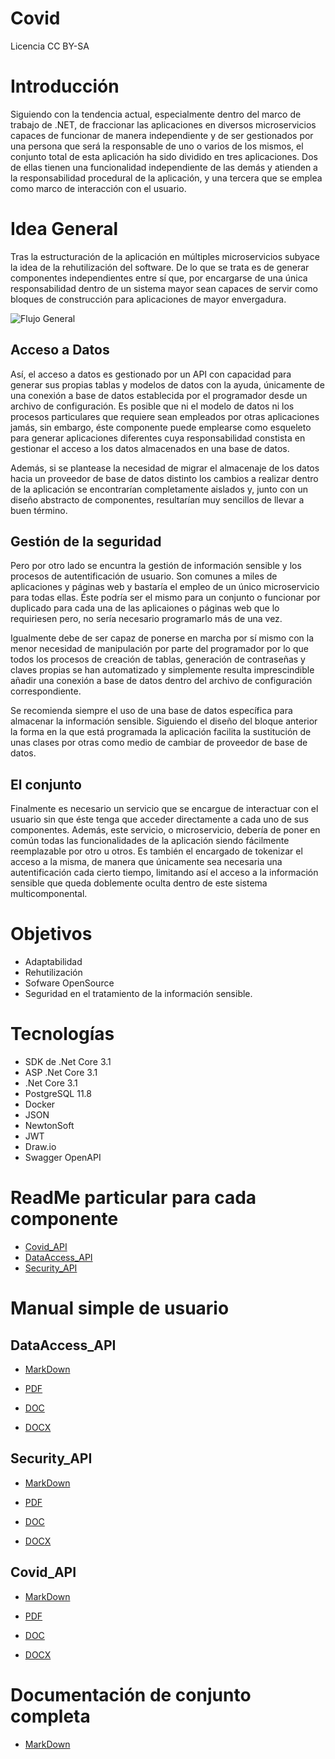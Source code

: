 # Covid

Licencia CC BY-SA 

# Introducción

Siguiendo con la tendencia actual, especialmente dentro del marco de trabajo de .NET, de fraccionar las aplicaciones en diversos microservicios capaces de funcionar de manera independiente y de ser gestionados por una persona que será la responsable de uno o varios de los mismos, el conjunto total de esta aplicación ha sido dividido en tres aplicaciones. Dos de ellas tienen una funcionalidad independiente de las demás y atienden a la responsabilidad procedural de la aplicación, y una tercera que se emplea como marco de interacción con el usuario.

# Idea General

Tras la estructuración de la aplicación en múltiples microservicios subyace la idea de la rehutilización del software. De lo que se trata es de generar componentes independientes entre sí que, por encargarse de una única responsabilidad dentro de un sistema mayor sean capaces de servir como bloques de construcción para aplicaciones de mayor envergadura.

![Flujo General](./Diagrams/DiseñoGeneral.png)

## Acceso a Datos

Así, el acceso a datos es gestionado por un API con capacidad para generar sus propias tablas y modelos de datos con la ayuda, únicamente de una conexión a base de datos establecida por el programador desde un archivo de configuración. Es posible que ni el modelo de datos ni los procesos particulares que requiere sean empleados por otras aplicaciones jamás, sin embargo, éste componente puede emplearse como esqueleto para generar aplicaciones diferentes cuya responsabilidad constista en gestionar el acceso a los datos almacenados en una base de datos.

Además, si se plantease la necesidad de migrar el almacenaje de los datos hacia un proveedor de base de datos distinto los cambios a realizar dentro de la aplicación se encontrarían completamente aislados y, junto con un diseño abstracto de componentes, resultarían muy sencillos de llevar a buen término.

## Gestión de la seguridad

Pero por otro lado se encuntra la gestión de información sensible y los procesos de autentificación de usuario. Son comunes a miles de aplicaciones y páginas web y bastaría el empleo de un único microservicio para todas ellas. Éste podría ser el mismo para un conjunto o funcionar por duplicado para cada una de las aplicaiones o páginas web que lo requiriesen pero, no sería necesario programarlo más de una vez. 

Igualmente debe de ser capaz de ponerse en marcha por sí mismo con la menor necesidad de manipulación por parte del programador por lo que todos los procesos de creación de tablas, generación de contraseñas y claves propias se han automatizado y simplemente resulta imprescindible añadir una conexión a base de datos dentro del archivo de configuración correspondiente.

Se recomienda siempre el uso de una base de datos específica para almacenar la información sensible. Siguiendo el diseño del bloque anterior la forma en la que está programada la aplicación facilita la sustitución de unas clases por otras como medio de cambiar de proveedor de base de datos.

## El conjunto

Finalmente es necesario un servicio que se encargue de interactuar con el usuario sin  que éste tenga que acceder directamente a cada uno de sus componentes. Además, este servicio, o microservicio,  debería de poner en común todas las funcionalidades de la aplicación siendo fácilmente reemplazable por otro u otros. Es también el encargado de tokenizar el acceso a la misma, de manera que únicamente sea necesaria una autentificación cada cierto tiempo, limitando así el acceso a la información sensible que queda doblemente oculta dentro de este sistema multicomponental.

# Objetivos

- Adaptabilidad
- Rehutilización
- Sofware OpenSource
- Seguridad en el tratamiento de la información sensible.

# Tecnologías

- SDK de .Net Core 3.1
- ASP .Net Core 3.1
- .Net Core 3.1
- PostgreSQL 11.8
- Docker
- JSON
- NewtonSoft
- JWT
- Draw.io
- Swagger OpenAPI

# ReadMe particular para cada componente

- [Covid_API](./Documentation/Covid_API/CovidAPIReadMe.md)
- [DataAccess_API](./Documentation/DataAccess_API/DataAccessAPIReadMe.md)
- [Security_API](./Documentation/Security_API/SecurityAPIReadMe.md)

# Manual simple de usuario

## DataAccess_API

- [MarkDown](./Documentation/DataAccess_API/SimpleUserGuide/ManualSimpleUsuario_DataAccess_API.md)

- [PDF](./Documentation/DataAccess_API/SimpleUserGuide/ManualSimpleUsuario_DataAccess_API.pdf)

- [DOC](./Documentation/DataAccess_API/SimpleUserGuide/ManualSimpleUsuario_DataAccess_API.doc)

- [DOCX](./Documentation/DataAccess_API/SimpleUserGuide/ManualSimpleUsuario_DataAccess_API.docx)

## Security_API

- [MarkDown](./Documentation/Security_API/SimpleUserGuide/ManualSimpleUsuario_Security_API.md)

- [PDF](./Documentation/Security_API/SimpleUserGuide/ManualSimpleUsuario_Security_API.pdf)

- [DOC](./Documentation/Security_API/SimpleUserGuide/ManualSimpleUsuario_Security_API.doc)

- [DOCX](./Documentation/Security_API/SimpleUserGuide/ManualSimpleUsuario_Security_API.docx)

## Covid_API

- [MarkDown](./Documentation/Covid_API/SimpleUserGuide/ManualSimpleUsuario_Covid_API.md)

- [PDF](./Documentation/Covid_API/SimpleUserGuide/ManualSimpleUsuario_Covid_API.pdf)

- [DOC](./Documentation/Covid_API/SimpleUserGuide/ManualSimpleUsuario_Covid_API.doc)

- [DOCX](./Documentation/Covid_API/SimpleUserGuide/ManualSimpleUsuario_Covid_API.docx)

# Documentación de conjunto completa

- [MarkDown](./Documentation/DocumentationMD/Documentacion.md)
